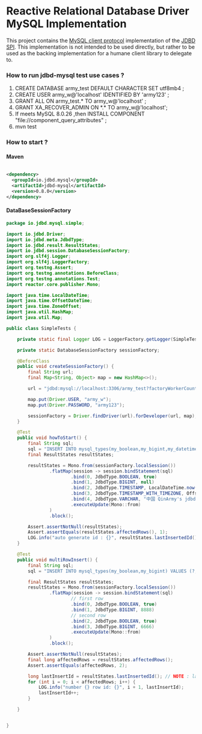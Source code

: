 # Reactive Relational Database Driver MySQL Implementation

This project contains the [MySQL client protocol][m] implementation of the [JDBD SPI][j].
This implementation is not intended to be used directly, but rather to be used as the backing implementation for
a humane client library to delegate to.

[m]: https://dev.mysql.com/doc/dev/mysql-server/latest/PAGE_PROTOCOL.html

[j]: https://github.com/QinArmy/jdbd

### How to run jdbd-mysql test use cases ?

1. CREATE DATABASE army_test DEFAULT CHARACTER SET utf8mb4 ;
2. CREATE USER army_w@'localhost' IDENTIFIED BY 'army123' ;
3. GRANT ALL ON army_test.* TO army_w@'localhost' ;
4. GRANT XA_RECOVER_ADMIN ON &#42;.&#42; TO army_w@'localhost';
5. If meets MySQL 8.0.26 ,then INSTALL COMPONENT "file://component_query_attributes" ;
6. mvn test

### How to start ?

#### Maven

```xml

<dependency>
  <groupId>io.jdbd.mysql</groupId>
  <artifactId>jdbd-mysql</artifactId>
  <version>0.8.0</version>
</dependency>
```

#### DataBaseSessionFactory

```java
package io.jdbd.mysql.simple;

import io.jdbd.Driver;
import io.jdbd.meta.JdbdType;
import io.jdbd.result.ResultStates;
import io.jdbd.session.DatabaseSessionFactory;
import org.slf4j.Logger;
import org.slf4j.LoggerFactory;
import org.testng.Assert;
import org.testng.annotations.BeforeClass;
import org.testng.annotations.Test;
import reactor.core.publisher.Mono;

import java.time.LocalDateTime;
import java.time.OffsetDateTime;
import java.time.ZoneOffset;
import java.util.HashMap;
import java.util.Map;

public class SimpleTests {

    private static final Logger LOG = LoggerFactory.getLogger(SimpleTests.class);

    private static DatabaseSessionFactory sessionFactory;

    @BeforeClass
    public void createSessionFactory() {
        final String url;
        final Map<String, Object> map = new HashMap<>();

        url = "jdbd:mysql://localhost:3306/army_test?factoryWorkerCount=30";

        map.put(Driver.USER, "army_w");
        map.put(Driver.PASSWORD, "army123");

        sessionFactory = Driver.findDriver(url).forDeveloper(url, map);
    }

    @Test
    public void howToStart() {
        final String sql;
        sql = "INSERT INTO mysql_types(my_boolean,my_bigint,my_datetime,my_datetime6,my_var_char200) VALUES (?,?,?,?,?)";
        final ResultStates resultStates;

        resultStates = Mono.from(sessionFactory.localSession())
                .flatMap(session -> session.bindStatement(sql)
                        .bind(0, JdbdType.BOOLEAN, true)
                        .bind(1, JdbdType.BIGINT, null)
                        .bind(2, JdbdType.TIMESTAMP, LocalDateTime.now())
                        .bind(3, JdbdType.TIMESTAMP_WITH_TIMEZONE, OffsetDateTime.now(ZoneOffset.UTC))
                        .bind(4, JdbdType.VARCHAR, "中国 QinArmy's jdbd \n \\ \t \" \032 \b \r '''  \\' ")
                        .executeUpdate(Mono::from)
                )
                .block();

        Assert.assertNotNull(resultStates);
        Assert.assertEquals(resultStates.affectedRows(), 1);
        LOG.info("auto generate id : {}", resultStates.lastInsertedId());
    }

    @Test
    public void multiRowInsert() {
        final String sql;
        sql = "INSERT INTO mysql_types(my_boolean,my_bigint) VALUES (?,?),(?,?)";

        final ResultStates resultStates;
        resultStates = Mono.from(sessionFactory.localSession())
                .flatMap(session -> session.bindStatement(sql)
                        // first row
                        .bind(0, JdbdType.BOOLEAN, true)
                        .bind(1, JdbdType.BIGINT, 8888)
                        // second row
                        .bind(2, JdbdType.BOOLEAN, true)
                        .bind(3, JdbdType.BIGINT, 6666)
                        .executeUpdate(Mono::from)
                )
                .block();

        Assert.assertNotNull(resultStates);
        final long affectedRows = resultStates.affectedRows();
        Assert.assertEquals(affectedRows, 2);

        long lastInsertId = resultStates.lastInsertedId(); // NOTE : lastInsertId is first row id ,not last row id
        for (int i = 0; i < affectedRows; i++) {
            LOG.info("number {} row id: {}", i + 1, lastInsertId);
            lastInsertId++;
        }

    }


}

```
